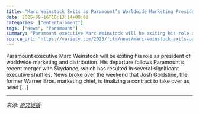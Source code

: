 ```yaml
---
title: "Marc Weinstock Exits as Paramount’s Worldwide Marketing President"
date: 2025-09-16T16:13:14+08:00
categories: ["entertainment"]
tags: ["News", "Paramount"]
summary: "Paramount executive Marc Weinstock will be exiting his role as president of worldwide marketing and distribution. His departure follows Paramount&#8217;s recent merger with Skydance, which has resulte"
source_url: "https://variety.com/2025/film/news/marc-weinstock-exits-paramount-worldwide-marketing-president-1236520618/"
---
```


Paramount executive Marc Weinstock will be exiting his role as president of worldwide marketing and distribution. His departure follows Paramount&#8217;s recent merger with Skydance, which has resulted in several significant executive shuffles. News broke over the weekend that Josh Goldstine, the former Warner Bros. marketing chief, is finalizing a contract to take over as head [&#8230;]

---

*来源: [原文链接](https://variety.com/2025/film/news/marc-weinstock-exits-paramount-worldwide-marketing-president-1236520618/)*
